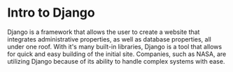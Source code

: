 # Intro to Django

Django is a framework that allows the user to create a website that 
integrates administrative properties, as well as database properties, all 
under one roof.  With it's many built-in libraries, Django is a tool that 
allows for quick and easy building of the initial site.  Companies, such as 
NASA, are utilizing Django because of its ability to handle complex systems 
with ease.
